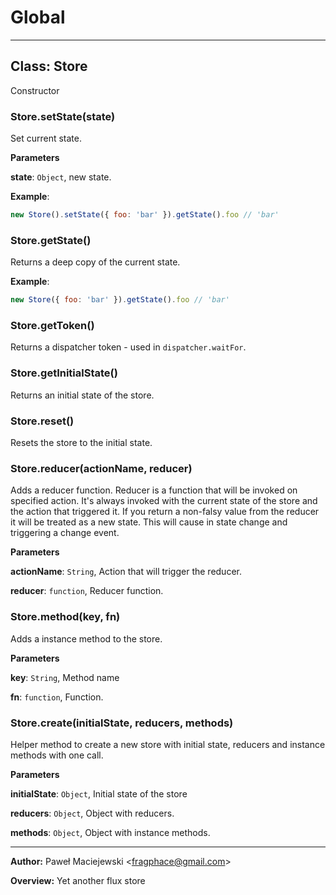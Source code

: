 # Global





* * *

## Class: Store
Constructor

### Store.setState(state) 

Set current state.

**Parameters**

**state**: `Object`, new state.


**Example**:
```js
new Store().setState({ foo: 'bar' }).getState().foo // 'bar'
```

### Store.getState() 

Returns a deep copy of the current state.


**Example**:
```js
new Store({ foo: 'bar' }).getState().foo // 'bar'
```

### Store.getToken() 

Returns a dispatcher token - used in `dispatcher.waitFor`.


### Store.getInitialState() 

Returns an initial state of the store.


### Store.reset() 

Resets the store to the initial state.


### Store.reducer(actionName, reducer) 

Adds a reducer function. Reducer is a function that will be invoked on specified action.
It's always invoked with the current state of the store and the action that triggered it.
If you return a non-falsy value from the reducer it will be treated as a new state.
This will cause in state change and triggering a change event.

**Parameters**

**actionName**: `String`, Action that will trigger the reducer.

**reducer**: `function`, Reducer function.


### Store.method(key, fn) 

Adds a instance method to the store.

**Parameters**

**key**: `String`, Method name

**fn**: `function`, Function.


### Store.create(initialState, reducers, methods) 

Helper method to create a new store with initial state, reducers
and instance methods with one call.

**Parameters**

**initialState**: `Object`, Initial state of the store

**reducers**: `Object`, Object with reducers.

**methods**: `Object`, Object with instance methods.




* * *



**Author:** Paweł Maciejewski &lt;fragphace@gmail.com&gt;



**Overview:** Yet another flux store


